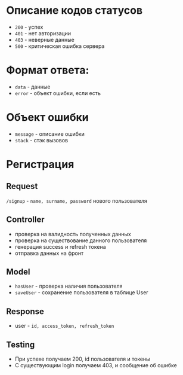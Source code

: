 # Описание кодов статусов
- `200` - успех
- `401` - нет авторизации
- `403` - неверные данные
- `500` - критическая ошибка сервера

# Формат ответа:
- `data` - данные
- `error` - объект ошибки, если есть

# Объект ошибки
- `message` - описание ошибки
- `stack` - стэк вызовов

<!-- ## Request
## Controller
## Model
## Response
## Testing -->
# Регистрация

## Request
`/signup` - `name, surname, password` нового пользователя

## Controller
- проверка на валидность полученных данных
- проверка на существование данного пользователя
- генерация success и refresh токена
- отправка данных на фронт

## Model
- `hasUser` - проверка наличия пользователя
- `saveUser` - сохранение пользователя в таблице User

## Response
- user - `id, access_token, refresh_token`

## Testing
- При успехе получаем 200, id пользователя и токены
- С cуществующим login получаем 403, и сообщение об ошибке